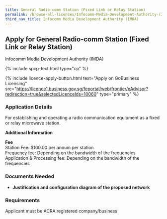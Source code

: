 ```yaml
---
title: General Radio-comm Station (Fixed Link or Relay Station)
permalink: /browse-all-licences/Infocomm-Media-Development-Authority-(IMDA)/General-Radio-comm-Station-(Fixed-Link-or-Relay-Station)
third_nav_title: Infocomm Media Development Authority (IMDA)
---
```


## Apply for General Radio-comm Station (Fixed Link or Relay Station)

Infocomm Media Development Authority (IMDA)

{% include spcp-text.html type="cp" %}

{% include licence-apply-button.html text="Apply on GoBusiness Licensing" src="https://licence1.business.gov.sg/feportal/web/frontier/eAdvisor?redirection=true&selectedLicenceIds=10060" type="primary" %}

<H3>Application Details</H3>

<p>For establishing and operating a radio communication equipment as a fixed or relay microwave station.</p>

<strong>Additional Information</strong>

<p><strong>Fee</strong><br />Station Fee: $100.00 per annum per station<br />Frequency fee: Depending on the bandwidth of the frequencies<br />Application & Processing fee: Depending on the bandwidth of the frequencies</p>

<H3>Documents Needed</H3>

<ul>
 <li><strong>Justification and configuration diagram of the proposed network</strong></li>
 </ul>

<H3>Requirements</H3>

Applicant must be ACRA registered company/business

